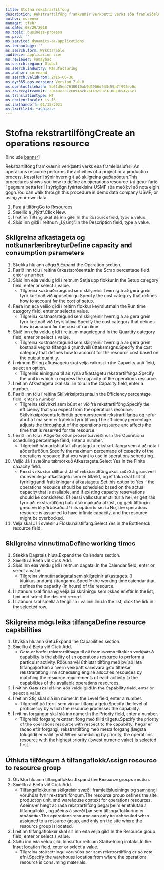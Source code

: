 ```yaml
---
title: Stofna rekstrartilföng
description: Rekstrartilföng framkvæmir verkþætti verks eða framleiðsluferli.
author: sorenva
manager: tfehr
ms.date: 08/29/2018
ms.topic: business-process
ms.prod: ''
ms.service: dynamics-ax-applications
ms.technology: ''
ms.search.form: WrkCtrTable
audience: Application User
ms.reviewer: kamaybac
ms.search.region: Global
ms.search.industry: Manufacturing
ms.author: sorenand
ms.search.validFrom: 2016-06-30
ms.dyn365.ops.version: Version 7.0.0
ms.openlocfilehash: 5b91d5ea7618010ab9d4006d643c59a7f995eb0c
ms.sourcegitcommit: 38d40c331c8894acb7b119c5073e3088b54776c1
ms.translationtype: HT
ms.contentlocale: is-IS
ms.lasthandoff: 01/15/2021
ms.locfileid: "4981232"
---
```

# <a name="create-an-operations-resource"></a><span data-ttu-id="a627f-103">Stofna rekstrartilföng</span><span class="sxs-lookup"><span data-stu-id="a627f-103">Create an operations resource</span></span>

[!include [banner](../../includes/banner.md)]

<span data-ttu-id="a627f-104">Rekstrartilföng framkvæmir verkþætti verks eða framleiðsluferli.</span><span class="sxs-lookup"><span data-stu-id="a627f-104">An operations resource performs the activities of a project or a production process.</span></span> <span data-ttu-id="a627f-105">Þessi ferli sýnir hvernig á að skilgreina gæðapöntun.</span><span class="sxs-lookup"><span data-stu-id="a627f-105">This procedures shows you how to define an operations resource.</span></span> <span data-ttu-id="a627f-106">Þú getur farið í gegnum þetta ferli í sýnigögn fyrirtækisins USMF eða með því að nota eigin gögn.</span><span class="sxs-lookup"><span data-stu-id="a627f-106">You can walk through this procedure in demo data company USMF, or using your own data.</span></span>

1. <span data-ttu-id="a627f-107">Fara á tilföng</span><span class="sxs-lookup"><span data-stu-id="a627f-107">Go to Resources.</span></span>
2. <span data-ttu-id="a627f-108">Smellið á „Nýtt“.</span><span class="sxs-lookup"><span data-stu-id="a627f-108">Click New.</span></span>
3. <span data-ttu-id="a627f-109">Í reitinn Tilfang skal slá inn gildi.</span><span class="sxs-lookup"><span data-stu-id="a627f-109">In the Resource field, type a value.</span></span>
4. <span data-ttu-id="a627f-110">Sláið inn gildi í reitnum „Lýsing“.</span><span class="sxs-lookup"><span data-stu-id="a627f-110">In the Description field, type a value.</span></span>

## <a name="define-capacity-and-consumption-parameters"></a><span data-ttu-id="a627f-111">Skilgreina afkastageta og notkunarfæribreytur</span><span class="sxs-lookup"><span data-stu-id="a627f-111">Define capacity and consumption parameters</span></span>
1. <span data-ttu-id="a627f-112">Stækka hlutann aðgerð.</span><span class="sxs-lookup"><span data-stu-id="a627f-112">Expand the Operation section.</span></span>
2. <span data-ttu-id="a627f-113">Færið inn tölu í reitinn úrkastsprósenta.</span><span class="sxs-lookup"><span data-stu-id="a627f-113">In the Scrap percentage field, enter a number.</span></span>
3. <span data-ttu-id="a627f-114">Sláið inn eða veldu gildi í reitnum Setja upp flokkur.</span><span class="sxs-lookup"><span data-stu-id="a627f-114">In the Setup category field, enter or select a value.</span></span>
    * <span data-ttu-id="a627f-115">Tilgreina kostnaðartegund sem skilgreinir hvernig á að gera grein fyrir kostnað við uppsetningu.</span><span class="sxs-lookup"><span data-stu-id="a627f-115">Specify the cost category that defines how to account for the cost of setup.</span></span>  
4. <span data-ttu-id="a627f-116">Færa inn eða veljið gildi í reitinn flokkur keyrslutíma</span><span class="sxs-lookup"><span data-stu-id="a627f-116">In the Run time category field, enter or select a value.</span></span>
    * <span data-ttu-id="a627f-117">Tilgreina kostnaðartegund sem skilgreinir hvernig á að gera grein fyrir kostnað við keyrslutíma.</span><span class="sxs-lookup"><span data-stu-id="a627f-117">Specify the cost category that defines how to account for the cost of run time.</span></span>  
5. <span data-ttu-id="a627f-118">Sláið inn eða veldu gildi í reitnum magntegund.</span><span class="sxs-lookup"><span data-stu-id="a627f-118">In the Quantity category field, enter or select a value.</span></span>
    * <span data-ttu-id="a627f-119">Tilgreina kostnaðartegund sem skilgreinir hvernig á að gera grein kostnaði vegna tilfanga á grundvelli úttaksmagns.</span><span class="sxs-lookup"><span data-stu-id="a627f-119">Specify the cost category that defines how to account for the resource cost based on the output quantity.</span></span>  
6. <span data-ttu-id="a627f-120">Í reitnum Eining afkastagetu skal velja valkost.</span><span class="sxs-lookup"><span data-stu-id="a627f-120">In the Capacity unit field, select an option.</span></span>
    * <span data-ttu-id="a627f-121">Tilgreinið eininguna til að sýna afkastagetu rekstrartilfanga.</span><span class="sxs-lookup"><span data-stu-id="a627f-121">Specify the unit in which to express the capacity of the operations resource.</span></span>  
7. <span data-ttu-id="a627f-122">Í reitinn Afkastageta skal slá inn tölu.</span><span class="sxs-lookup"><span data-stu-id="a627f-122">In the Capacity field, enter a number.</span></span>
8. <span data-ttu-id="a627f-123">Færið inn tölu í reitinn Skilvirkniprósenta.</span><span class="sxs-lookup"><span data-stu-id="a627f-123">In the Efficiency percentage field, enter a number.</span></span>
    * <span data-ttu-id="a627f-124">Tilgreina skilvirkni sem búist er við frá rekstrartilföng.</span><span class="sxs-lookup"><span data-stu-id="a627f-124">Specify the efficiency that you expect from the operations resource.</span></span> <span data-ttu-id="a627f-125">Skilvirkniprósenta leiðréttir gegnumstreymi rekstrartilfanga og hefur áhrif á tíma sem er frátekin fyrir tilfang.</span><span class="sxs-lookup"><span data-stu-id="a627f-125">The efficiency percentage adjusts the throughput of the operations resource and affects the time that is reserved for the resource.</span></span>  
9. <span data-ttu-id="a627f-126">Færið inn tölu í Aðgerðaröðun prósentusvæðinu.</span><span class="sxs-lookup"><span data-stu-id="a627f-126">In the Operations scheduling percentage field, enter a number.</span></span>
    * <span data-ttu-id="a627f-127">Tilgreinið hámarkshlutfall afkastagetu rekstrartilfanga sem á að nota í aðgerðaröðun.</span><span class="sxs-lookup"><span data-stu-id="a627f-127">Specify the maximum percentage of capacity of the operations resource that you want to use in operations scheduling.</span></span>  
10. <span data-ttu-id="a627f-128">Veljið Já í svæðinu takmörkuð Afkastageta.</span><span class="sxs-lookup"><span data-stu-id="a627f-128">Select Yes in the Finite capacity field.</span></span>
    * <span data-ttu-id="a627f-129">Þessi valkostur stilltur á Já ef rekstrartilföng skuli raðað á grundvelli raunverulega afkastagetu sem er tiltækt, og ef taka skal tillit til fyrirliggjandi frátekningar á afkastagetu.</span><span class="sxs-lookup"><span data-stu-id="a627f-129">Set this option to Yes if the operations resource should be scheduled based on the actual capacity that is available, and if existing capacity reservations should be considered.</span></span> <span data-ttu-id="a627f-130">Ef þessi valkostur er stilltur á Nei, er gert ráð fyrir að rekstrartilföng hafa ótakmarkaða afköst, og gæti tilföngin gætu verið yfirbókaður.</span><span class="sxs-lookup"><span data-stu-id="a627f-130">If this option is set to No, the operations resource is assumed to have infinite capacity, and the resource might be overbooked.</span></span>  
11. <span data-ttu-id="a627f-131">Velja skal Já í svæðinu Flöskuhálstilfang.</span><span class="sxs-lookup"><span data-stu-id="a627f-131">Select Yes in the Bottleneck resource field.</span></span>

## <a name="define-working-times"></a><span data-ttu-id="a627f-132">Skilgreina vinnutíma</span><span class="sxs-lookup"><span data-stu-id="a627f-132">Define working times</span></span>
1. <span data-ttu-id="a627f-133">Stækka Dagatals hluta.</span><span class="sxs-lookup"><span data-stu-id="a627f-133">Expand the Calendars section.</span></span>
2. <span data-ttu-id="a627f-134">Smelltu á Bæta við.</span><span class="sxs-lookup"><span data-stu-id="a627f-134">Click Add.</span></span>
3. <span data-ttu-id="a627f-135">Sláið inn eða veldu gildi í reitnum dagatal.</span><span class="sxs-lookup"><span data-stu-id="a627f-135">In the Calendar field, enter or select a value.</span></span>
    * <span data-ttu-id="a627f-136">Tilgreina vinnutímadagatal sem skilgreinir afkastagetu (í klukkustundum) tilfanganna.</span><span class="sxs-lookup"><span data-stu-id="a627f-136">Specify the working time calendar that defines the capacity (in hours) of the resource.</span></span>  
4. <span data-ttu-id="a627f-137">Í listanum skal finna og velja þá skráningu sem óskað er eftir.</span><span class="sxs-lookup"><span data-stu-id="a627f-137">In the list, find and select the desired record.</span></span>
5. <span data-ttu-id="a627f-138">Í listanum skal smella á tengilinn í valinni línu.</span><span class="sxs-lookup"><span data-stu-id="a627f-138">In the list, click the link in the selected row.</span></span>

## <a name="define-resource-capabilities"></a><span data-ttu-id="a627f-139">Skilgreina möguleika tilfanga</span><span class="sxs-lookup"><span data-stu-id="a627f-139">Define resource capabilities</span></span>
1. <span data-ttu-id="a627f-140">Útvíkka hlutann Getu.</span><span class="sxs-lookup"><span data-stu-id="a627f-140">Expand the Capabilities section.</span></span>
2. <span data-ttu-id="a627f-141">Smelltu á Bæta við.</span><span class="sxs-lookup"><span data-stu-id="a627f-141">Click Add.</span></span>
    * <span data-ttu-id="a627f-142">Geta er hæfni rekstrartilfanga til að framkvæma tiltekinn verkþátt.</span><span class="sxs-lookup"><span data-stu-id="a627f-142">A capability is the ability of an operations resource to perform a particular activity.</span></span> <span data-ttu-id="a627f-143">Röðunarvél úthlutar tilföng með því að láta tilfangaþörfum á hvern verkþátt samsvara getu tiltækar rekstrartilföng.</span><span class="sxs-lookup"><span data-stu-id="a627f-143">The scheduling engine allocates resources by matching the resource requirements of each activity to the capabilities of the available operations resources.</span></span>  
3. <span data-ttu-id="a627f-144">Í reitinn Geta skal slá inn eða veldu gildi.</span><span class="sxs-lookup"><span data-stu-id="a627f-144">In the Capability field, enter or select a value.</span></span>
4. <span data-ttu-id="a627f-145">Í reitinn Stig skal slá inn númer.</span><span class="sxs-lookup"><span data-stu-id="a627f-145">In the Level field, enter a number.</span></span>
    * <span data-ttu-id="a627f-146">Tilgreinið þá færni sem vinnur tilfang á getu.</span><span class="sxs-lookup"><span data-stu-id="a627f-146">Specify the level of proficiency by which the resource processes the capability.</span></span>  
5. <span data-ttu-id="a627f-147">Í reitinn forgangur skal slá inn númer.</span><span class="sxs-lookup"><span data-stu-id="a627f-147">In the Priority field, enter a number.</span></span>
    * <span data-ttu-id="a627f-148">Tilgreinið forgang rekstrartilföng með tilliti til getu.</span><span class="sxs-lookup"><span data-stu-id="a627f-148">Specify the priority of the operations resource with respect to the capability.</span></span> <span data-ttu-id="a627f-149">Þegar er raðað eftir forgangi, rekstrartilföng með mesta forgang (lægsta tölugildi) er valið fyrst.</span><span class="sxs-lookup"><span data-stu-id="a627f-149">When scheduling by priority, the operations resource with the highest priority (lowest numeric value) is selected first.</span></span>  

## <a name="assign-resource-to-resource-group"></a><span data-ttu-id="a627f-150">Úthluta tilföngum á tilfangaflokk</span><span class="sxs-lookup"><span data-stu-id="a627f-150">Assign resource to resource group</span></span>
1. <span data-ttu-id="a627f-151">Útvíkka hlutann tilfangaflokkur.</span><span class="sxs-lookup"><span data-stu-id="a627f-151">Expand the Resource groups section.</span></span>
2. <span data-ttu-id="a627f-152">Smelltu á Bæta við.</span><span class="sxs-lookup"><span data-stu-id="a627f-152">Click Add.</span></span>
    * <span data-ttu-id="a627f-153">Tilfangaflokkurinn skilgreinir svæði, framleiðslueiningu og samhengi vöruhúss fyrir rekstrartilföngum.</span><span class="sxs-lookup"><span data-stu-id="a627f-153">The resource group defines the site, production unit, and warehouse context for operations resources.</span></span> <span data-ttu-id="a627f-154">Aðeins er hægt að raða rekstrartilföng þegar þeim er úthlutað á tilfangaflokk , og aðeins á svæði þar sem tilfangaflokkurinn er staðsettur.</span><span class="sxs-lookup"><span data-stu-id="a627f-154">The operations resource can only be scheduled when assigned to a resource group, and only on the site where the resource group is located.</span></span>  
3. <span data-ttu-id="a627f-155">Í reitinn tilfangaflokkur skal slá inn eða velja gildi.</span><span class="sxs-lookup"><span data-stu-id="a627f-155">In the Resource group field, enter or select a value.</span></span>
4. <span data-ttu-id="a627f-156">Sláðu inn eða veldu gildi Innsláttur reitnum Staðsetning inntaks.</span><span class="sxs-lookup"><span data-stu-id="a627f-156">In the Input location field, enter or select a value.</span></span>
    * <span data-ttu-id="a627f-157">Tilgreina staðsetningu vöruhúss þar sem rekstrartilföng er að nota efni.</span><span class="sxs-lookup"><span data-stu-id="a627f-157">Specify the warehouse location from where the operations resource is consuming materials.</span></span>  

